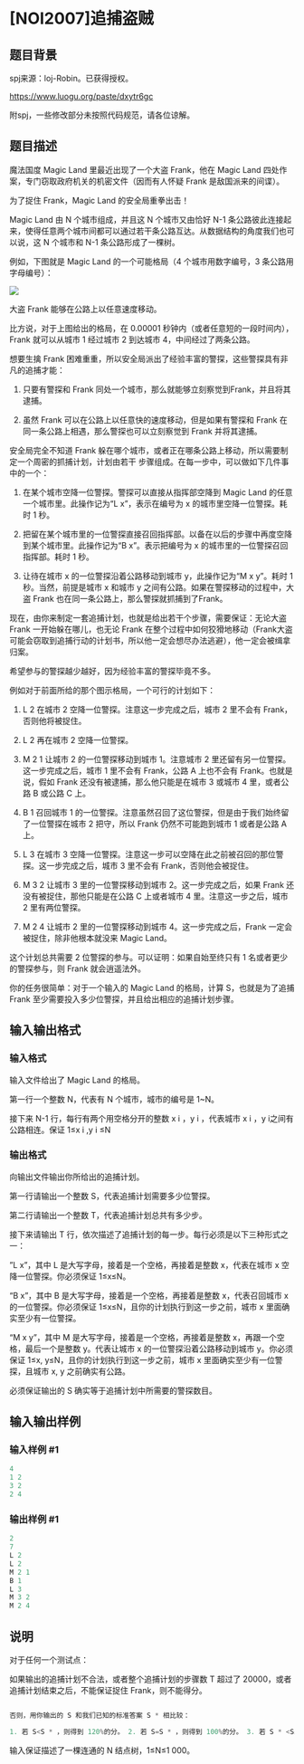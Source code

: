 # [NOI2007]追捕盗贼

## 题目背景

spj来源：loj-Robin。已获得授权。

https://www.luogu.org/paste/dxytr6gc

附spj，一些修改部分未按照代码规范，请各位谅解。

## 题目描述

魔法国度 Magic Land 里最近出现了一个大盗 Frank，他在 Magic Land 四处作案，专门窃取政府机关的机密文件（因而有人怀疑 Frank 是敌国派来的间谍）。

为了捉住 Frank，Magic Land 的安全局重拳出击！

Magic Land 由 N 个城市组成，并且这 N 个城市又由恰好 N-1 条公路彼此连接起来，使得任意两个城市间都可以通过若干条公路互达。从数据结构的角度我们也可以说，这 N 个城市和 N-1 条公路形成了一棵树。

例如，下图就是 Magic Land 的一个可能格局（4 个城市用数字编号，3 条公路用字母编号）：

![](https://cdn.luogu.com.cn/upload/pic/12794.png)

大盗 Frank 能够在公路上以任意速度移动。

比方说，对于上图给出的格局，在 0.00001 秒钟内（或者任意短的一段时间内），Frank 就可以从城市 1 经过城市 2 到达城市 4，中间经过了两条公路。

想要生擒 Frank 困难重重，所以安全局派出了经验丰富的警探，这些警探具有非凡的追捕才能：

1. 只要有警探和 Frank 同处一个城市，那么就能够立刻察觉到Frank，并且将其逮捕。

2. 虽然 Frank 可以在公路上以任意快的速度移动，但是如果有警探和 Frank 在同一条公路上相遇，那么警探也可以立刻察觉到 Frank 并将其逮捕。

安全局完全不知道 Frank 躲在哪个城市，或者正在哪条公路上移动，所以需要制定一个周密的抓捕计划，计划由若干 步骤组成。在每一步中，可以做如下几件事中的一个：

1. 在某个城市空降一位警探。警探可以直接从指挥部空降到 Magic Land 的任意一个城市里。此操作记为“L x”，表示在编号为 x 的城市里空降一位警探。耗时 1 秒。

2. 把留在某个城市里的一位警探直接召回指挥部。以备在以后的步骤中再度空降到某个城市里。此操作记为“B x”。表示把编号为 x 的城市里的一位警探召回指挥部。耗时 1 秒。

3. 让待在城市 x 的一位警探沿着公路移动到城市 y，此操作记为“M x y”。耗时 1 秒。当然，前提是城市 x 和城市 y 之间有公路。如果在警探移动的过程中，大盗 Frank 也在同一条公路上，那么警探就抓捕到了Frank。

现在，由你来制定一套追捕计划，也就是给出若干个步骤，需要保证：无论大盗 Frank 一开始躲在哪儿，也无论 Frank 在整个过程中如何狡猾地移动（Frank大盗可能会窃取到追捕行动的计划书，所以他一定会想尽办法逃避），他一定会被缉拿归案。

希望参与的警探越少越好，因为经验丰富的警探毕竟不多。

例如对于前面所给的那个图示格局，一个可行的计划如下：

1. L 2 在城市 2 空降一位警探。注意这一步完成之后，城市 2 里不会有 Frank，否则他将被捉住。

2. L 2 再在城市 2 空降一位警探。

3. M 2 1 让城市 2 的一位警探移动到城市 1。注意城市 2 里还留有另一位警探。这一步完成之后，城市 1 里不会有 Frank，公路 A 上也不会有 Frank。也就是说，假如 Frank 还没有被逮捕，那么他只能是在城市 3 或城市 4 里，或者公路 B 或公路 C 上。

4. B 1 召回城市 1 的一位警探。注意虽然召回了这位警探，但是由于我们始终留了一位警探在城市 2 把守，所以 Frank 仍然不可能跑到城市 1 或者是公路 A 上。

5. L 3 在城市 3 空降一位警探。注意这一步可以空降在此之前被召回的那位警探。这一步完成之后，城市 3 里不会有 Frank，否则他会被捉住。

6. M 3 2 让城市 3 里的一位警探移动到城市 2。这一步完成之后，如果 Frank 还没有被捉住，那他只能是在公路 C 上或者城市 4 里。注意这一步之后，城市 2 里有两位警探。

7. M 2 4 让城市 2 里的一位警探移动到城市 4。这一步完成之后，Frank 一定会被捉住，除非他根本就没来 Magic Land。

这个计划总共需要 2 位警探的参与。可以证明：如果自始至终只有 1 名或者更少的警探参与，则 Frank 就会逍遥法外。

你的任务很简单：对于一个输入的 Magic Land 的格局，计算 S，也就是为了追捕 Frank 至少需要投入多少位警探，并且给出相应的追捕计划步骤。

## 输入输出格式

### 输入格式

输入文件给出了 Magic Land 的格局。

第一行一个整数 N，代表有 N 个城市，城市的编号是 1~N。

接下来 N-1 行，每行有两个用空格分开的整数 x i ，y i ，代表城市 x i ，y i之间有公路相连。保证 1≤x i ,y i ≤N

### 输出格式

向输出文件输出你所给出的追捕计划。

第一行请输出一个整数 S，代表追捕计划需要多少位警探。

第二行请输出一个整数 T，代表追捕计划总共有多少步。

接下来请输出 T 行，依次描述了追捕计划的每一步。每行必须是以下三种形式之一：

”L x”，其中 L 是大写字母，接着是一个空格，再接着是整数 x，代表在城市 x 空降一位警探。你必须保证 1≤x≤N。

“B x”，其中 B 是大写字母，接着是一个空格，再接着是整数 x，代表召回城市 x 的一位警探。你必须保证 1≤x≤N，且你的计划执行到这一步之前，城市 x 里面确实至少有一位警探。

“M x y”，其中 M 是大写字母，接着是一个空格，再接着是整数 x，再跟一个空格，最后一个是整数 y。代表让城市 x 的一位警探沿着公路移动到城市 y。你必须保证 1≤x, y≤N，且你的计划执行到这一步之前，城市 x 里面确实至少有一位警探，且城市 x, y 之前确实有公路。

必须保证输出的 S 确实等于追捕计划中所需要的警探数目。

## 输入输出样例

### 输入样例 #1

```cpp
4
1 2
3 2
2 4
```


### 输出样例 #1

```cpp
2
7
L 2
L 2
M 2 1
B 1
L 3
M 3 2
M 2 4
```


## 说明

对于任何一个测试点：

如果输出的追捕计划不合法，或者整个追捕计划的步骤数 T 超过了 20000，或者追捕计划结束之后，不能保证捉住 Frank，则不能得分。

```cpp

否则，用你输出的 S 和我们已知的标准答案 S * 相比较：

1. 若 S<S * ，则得到 120%的分。 2. 若 S=S * ，则得到 100%的分。 3. 若 S * <S≤S * +2，则得到 60%的分。 4. 若 S * +2<S≤S * +4，则得到 40%的分。 5. 若 S * +4S * +8，则得到 10%的分。

```

输入保证描述了一棵连通的 N 结点树，1≤N≤1 000。

